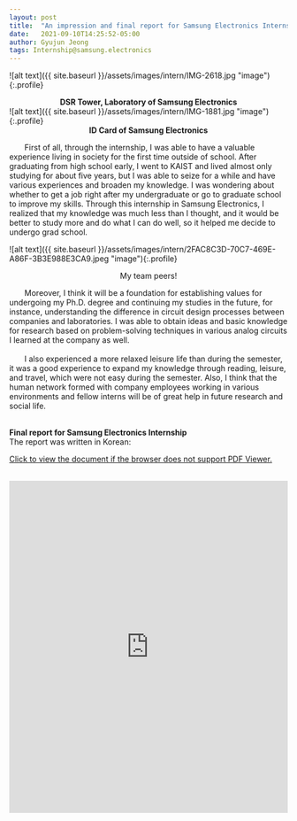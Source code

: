 ```yaml
---
layout: post
title:  "An impression and final report for Samsung Electronics Internship"
date:   2021-09-10T14:25:52-05:00
author: Gyujun Jeong
tags: Internship@samsung.electronics
---
```


![alt text]({{ site.baseurl }}/assets/images/intern/IMG-2618.jpg "image"){:.profile}
<center><b>DSR Tower, Laboratory of Samsung Electronics</b></center>
![alt text]({{ site.baseurl }}/assets/images/intern/IMG-1881.jpg "image"){:.profile}
<center><b>ID Card of Samsung Electronics</b></center>

&nbsp; &nbsp; &nbsp; &nbsp;First of all, through the internship, I was able to have a valuable experience living in society for the first time outside of school. After graduating from high school early, I went to KAIST and lived almost only studying for about five years, but I was able to seize for a while and have various experiences and broaden my knowledge. I was wondering about whether to get a job right after my undergraduate or go to graduate school to improve my skills. Through this internship in Samsung Electronics, I realized that my knowledge was much less than I thought, and it would be better to study more and do what I can do well, so it helped me decide to undergo grad school. <br>


![alt text]({{ site.baseurl }}/assets/images/intern/2FAC8C3D-70C7-469E-A86F-3B3E988E3CA9.jpeg "image"){:.profile}<br>
<center>My team peers!</center>

&nbsp; &nbsp; &nbsp; &nbsp;Moreover, I think it will be a foundation for establishing values for undergoing my Ph.D. degree and continuing my studies in the future, for instance, understanding the difference in circuit design processes between companies and laboratories. I was able to obtain ideas and basic knowledge for research based on problem-solving techniques in various analog circuits I learned at the company as well. <br><br>
&nbsp; &nbsp; &nbsp; &nbsp;I also experienced a more relaxed leisure life than during the semester, it was a good experience to expand my knowledge through reading, leisure, and travel, which were not easy during the semester. Also, I think that the human network formed with company employees working in various environments and fellow interns will be of great help in future research and social life.
<br>

<br>
<b> Final report for Samsung Electronics Internship </b><br>
The report was written in Korean: <br>


<a href="https://drive.google.com/file/d/1KbTJ7jtD3AWdGnUqzvI0jPeJaDTYDy_O/preview" target="_blank">Click to view the document if the browser does not support PDF Viewer.</a><br><br>
<iframe src="https://drive.google.com/file/d/1KbTJ7jtD3AWdGnUqzvI0jPeJaDTYDy_O/preview" style="width:100%; height:600px;" frameborder="0"></iframe>
